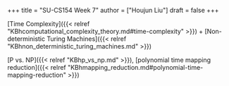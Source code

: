 +++
title = "SU-CS154 Week 7"
author = ["Houjun Liu"]
draft = false
+++

[Time Complexity]({{< relref "KBhcomputational_complexity_theory.md#time-complexity" >}}) + [Non-deterministic Turing Machines]({{< relref "KBhnon_deterministic_turing_machines.md" >}})

[P vs. NP]({{< relref "KBhp_vs_np.md" >}}), [polynomial time mapping reduction]({{< relref "KBhmapping_reduction.md#polynomial-time-mapping-reduction" >}})
